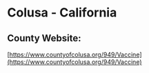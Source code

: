 # Colusa - California

## County Website:
[https://www.countyofcolusa.org/949/Vaccine](https://www.countyofcolusa.org/949/Vaccine)
